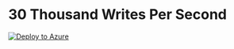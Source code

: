# 30 Thousand Writes Per Second

[![Deploy to Azure](https://aka.ms/deploytoazurebutton)](https://portal.azure.com/#create/Microsoft.Template/uri/https%3A%2F%2Fraw.githubusercontent.com%2FAzure%2Fazure-db-benchmarking%2Fmain%2Fcosmos%2Fsql%2Ftools%2Fjava%2Fycsb%2Frecipes%2Fwrite%2F30-thousand-rps-write%2Fazuredeploy.json)

